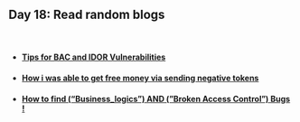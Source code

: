 <h2>Day 18: Read random blogs</h2>

</br>

#### [<ul><li>Tips for BAC and IDOR Vulnerabilities</li></ul>](https://infosecwriteups.com/tips-for-bac-and-idor-vulnerabilities-8a3e58f79d95)
#### [<ul><li>How i was able to get free money via sending negative tokens</li></ul>](https://0xm5awy.medium.com/how-i-was-able-to-get-free-money-via-sending-negative-tokens-1ed2e0e710e0)
#### [<ul><li>How to find (“Business_logics”) AND (”Broken Access Control”) Bugs !</li></ul>](https://0xm5awy.medium.com/how-to-find-business-logics-and-broken-access-control-bugs-a31c1a03ced4)
